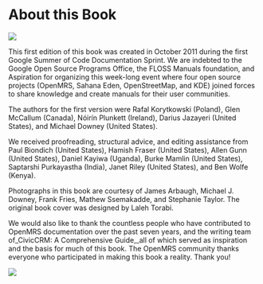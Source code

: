 # About this Book

![](http://write.flossmanuals.net/openmrs/about-this-book/static/IMG_20111020_181606.png)

This first edition of this book was created in October 2011 during the first Google Summer of Code Documentation Sprint. We are indebted to the Google Open Source Programs Office, the FLOSS Manuals foundation, and Aspiration for organizing this week-long event where four open source projects \(OpenMRS, Sahana Eden, OpenStreetMap, and KDE\) joined forces to share knowledge and create manuals for their user communities.

The authors for the first version were Rafal Korytkowski \(Poland\), Glen McCallum \(Canada\), Nóirín Plunkett \(Ireland\), Darius Jazayeri \(United States\), and Michael Downey \(United States\).

We received proofreading, structural advice, and editing assistance from Paul Biondich \(United States\), Hamish Fraser \(United States\), Allen Gunn \(United States\), Daniel Kayiwa \(Uganda\), Burke Mamlin \(United States\), Saptarshi Purkayastha \(India\), Janet Riley \(United States\), and Ben Wolfe \(Kenya\).

Photographs in this book are courtesy of James Arbaugh, Michael J. Downey, Frank Fries, Mathew Ssemakadde, and Stephanie Taylor. The original book cover was designed by Laleh Torabi.

We would also like to thank the countless people who have contributed to OpenMRS documentation over the past seven years, and the writing team of_CivicCRM: A Comprehensive Guide,_all of which served as inspiration and the basis for much of this book. The OpenMRS community thanks everyone who participated in making this book a reality. Thank you!

![](http://write.flossmanuals.net/openmrs/about-this-book/static/sprint_google_group_3.jpeg)

